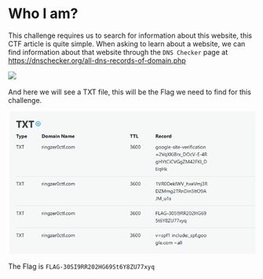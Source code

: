 
# **Who I am?**
This challenge requires us to search for information about this website, this CTF article is quite simple.
When asking to learn about a website, we can find information about that website through the  `DNS Checker` page at 
https://dnschecker.org/all-dns-records-of-domain.php

![](https://i.imgur.com/TRkt2pj.png)

And here we will see a TXT file, this will be the Flag we need to find for this challenge.

![Alt text](image-1.png)

The Flag is `FLAG-30SI9RR202HG69St6Y8ZU77xyq`